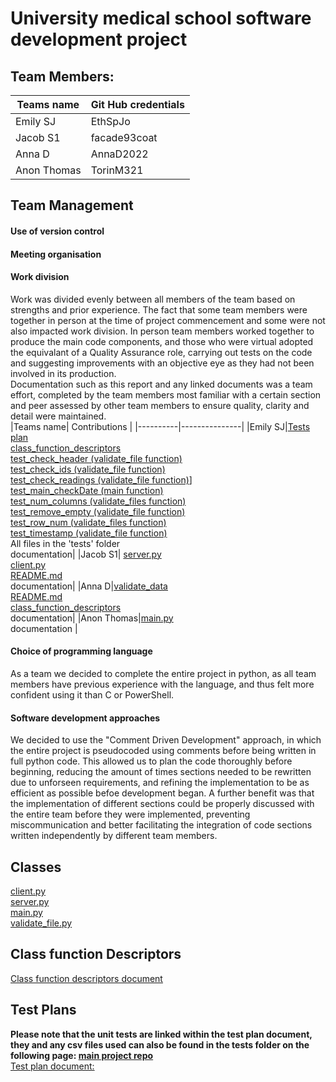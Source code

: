 # University medical school software development project
## Team Members:
|Teams name| Git Hub credentials |
|----------|---------------------|
|Emily SJ|EthSpJo|
|Jacob S1| facade93coat|
|Anna D|AnnaD2022 |
|Anon Thomas|TorinM321 |

## Team Management
#### Use of version control
#### Meeting organisation
#### Work division
Work was divided evenly between all members of the team based on strengths and prior experience. The fact that some team members were together in person at the time of project commencement and some were not also impacted work division. In person team members worked together to produce the main code components, and those who were virtual adopted the equivalant of a Quality Assurance role, carrying out tests on the code and suggesting improvements with an objective eye as they had not been involved in its production. <br> Documentation such as this report and any linked documents was a team effort, completed by the team members most familiar with a certain section and peer assessed by other team members to ensure quality, clarity and detail were maintained. <br>
|Teams name| Contributions |
|----------|---------------|
|Emily SJ|[Tests plan](https://github.com/AnnaD2022/QA-FTP-Project/blob/main/test_plans.md) <br> [class_function_descriptors](https://github.com/AnnaD2022/QA-FTP-Project/blob/main/class_function_descriptors.md) <br> [test_check_header (validate_file function)](https://github.com/AnnaD2022/QA-FTP-Project/blob/main/test_check_header.py) <br> [test_check_ids (validate_file function)](https://github.com/AnnaD2022/QA-FTP-Project/blob/main/test_check_ids.py) <br> [test_check_readings (validate_file function)](https://github.com/AnnaD2022/QA-FTP-Project/blob/main/test_check_readings.py)] <br> [test_main_checkDate (main function)](https://github.com/AnnaD2022/QA-FTP-Project/blob/main/test_main_checkDate.py) <br> [test_num_columns (validate_files function)](https://github.com/AnnaD2022/QA-FTP-Project/blob/main/test_num_columns.py) <br> [test_remove_empty (validate_file function)](https://github.com/AnnaD2022/QA-FTP-Project/blob/main/test_remove_empty.py) <br> [test_row_num (validate_files function)](https://github.com/AnnaD2022/QA-FTP-Project/blob/main/test_row_num.py) <br> [test_timestamp (validate_file function)](https://github.com/AnnaD2022/QA-FTP-Project/blob/main/test_timestamp.py) <br> All files in the 'tests' folder <br> documentation|
|Jacob S1| [server.py](https://github.com/AnnaD2022/QA-FTP-Project/blob/main/server.py) <br> [client.py](https://github.com/AnnaD2022/QA-FTP-Project/blob/main/client.py) <br> [README.md](https://github.com/AnnaD2022/QA-FTP-Project/blob/main/README.md) <br> documentation|
|Anna D|[validate_data](https://github.com/AnnaD2022/QA-FTP-Project/blob/main/validate_file.py)<br> [README.md](https://github.com/AnnaD2022/QA-FTP-Project/blob/main/README.md) <br> [class_function_descriptors](https://github.com/AnnaD2022/QA-FTP-Project/blob/main/class_function_descriptors.md) <br> documentation|
|Anon Thomas|[main.py](https://github.com/AnnaD2022/QA-FTP-Project/blob/main/main.py) <br> documentation |

#### Choice of programming language
As a team we decided to complete the entire project in python, as all team members have previous experience with the language, and thus felt more confident using it than C or PowerShell.

#### Software development approaches
We decided to use the "Comment Driven Development" approach, in which the entire project is pseudocoded using comments before being written in full python code.  This allowed us to plan the code thoroughly before beginning, reducing the amount of times sections needed to be rewritten due to unforseen requirements, and refining the implementation to be as efficient as possible befoe development began.  A further benefit was that the implementation of different sections could be properly discussed with the entire team before they were implemented, preventing miscommunication and better facilitating the integration of code sections written independently by different team members.

## Classes
[client.py](https://github.com/AnnaD2022/QA-FTP-Project/blob/main/client.py) <br>
[server.py](https://github.com/AnnaD2022/QA-FTP-Project/blob/main/server.py) <br>
[main.py](https://github.com/AnnaD2022/QA-FTP-Project/blob/main/main.py) <br>
[validate_file.py](https://github.com/AnnaD2022/QA-FTP-Project/blob/main/validate_file.py) <br>


## Class function Descriptors
[Class function descriptors document](https://github.com/AnnaD2022/QA-FTP-Project/blob/main/class_function_descriptors.md) 

## Test Plans
**Please note that the unit tests are linked within the test plan document, they and any csv files used can also be found in the tests folder on the following page: [main project repo](https://github.com/AnnaD2022/QA-FTP-Project)** <br>
[Test plan document:](https://github.com/AnnaD2022/QA-FTP-Project/blob/main/test_plans.md)
